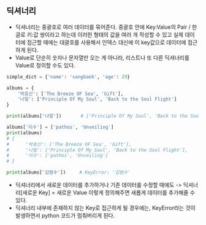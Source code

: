 ## 딕셔너리
- 딕셔너리는 중괄호로 여러 데이터를 묶어준다. 중괄호 안에 Key:Value의 Pair / 한글로 키:값 쌍이라고 하는데 이러한 형태의 값을 여러 개 작성할 수 있고 실제 데이터에 접근할 때에는 대괄호를 사용해서 인덱스 대신에 이 key값으로 데이터에 접근하게 된다.
- Value로 단순히 숫자나 문자열만 오는 게 아니라, 리스트나 또 다른 딕셔너리를 Value로 정의할 수도 있다.

```python
simple_dict = {'name': 'sangbaek', 'age': 29}

albums = {
    '박효신': ['The Breeze OF Sea', 'Gift'],
    '나얼': ['Principle Of My Soul', 'Back to the Soul Flight']
}

print(albums['나얼'])       # ['Principle Of My Soul', 'Back to the Soul Flight']

albums['이수'] = ['pathos', 'Unveiling']
print(albums)
# {
#      '박효신': ['The Breeze OF Sea', 'Gift'], 
#      '나얼': ['Principle Of My Soul', 'Back to the Soul Flight'], 
#      '이수': ['pathos', 'Unveiling']
# }

print(albums['김범수'])     # KeyError: '김범수'
```

- 딕셔너리에서 새로운 데이터를 추가하거나 기존 데이터를 수정할 때에도 -> 딕셔너리[새로운 Key] = 새로운 Value 이렇게 정의해주면 새롭게 데이터를 추가해줄 수 있다. 
- 딕셔너리 내부에 존재하지 않는 Key로 접근하게 될 경우에는, KeyError라는 것이 발생하면서 python 코드가 멈춰버리게 된다.  
